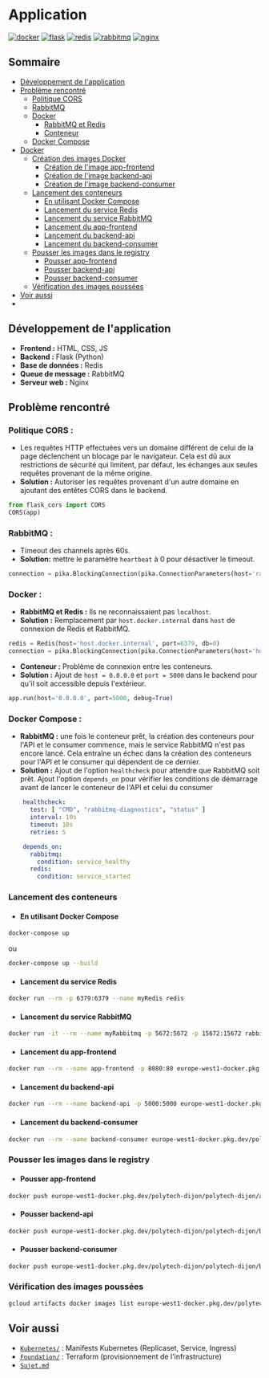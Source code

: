 # Application
[![docker](https://img.shields.io/badge/DOCKER-blue?style=for-the-badge&logo=docker&logoColor=white)](https://docs.docker.com/)
[![flask](https://img.shields.io/badge/FLASK-000000?style=for-the-badge&logo=flask&logoColor=white)](https://flask.palletsprojects.com/)
[![redis](https://img.shields.io/badge/REDIS-DC382D?style=for-the-badge&logo=redis&logoColor=white)](https://redis.io/)
[![rabbitmq](https://img.shields.io/badge/RABBITMQ-FF6600?style=for-the-badge&logo=rabbitmq&logoColor=white)](https://www.rabbitmq.com/)
[![nginx](https://img.shields.io/badge/NGINX-009639?style=for-the-badge&logo=nginx&logoColor=white)](https://www.nginx.com/)

## Sommaire
- [Développement de l'application](#développement-de-lapplication)
- [Problème rencontré](#problème-rencontré)
    - [Politique CORS](#politique-cors)
    - [RabbitMQ](#rabbitmq)
    - [Docker](#docker)
        - [RabbitMQ et Redis](#rabbitmq-et-redis)
        - [Conteneur](#conteneur)
    - [Docker Compose](#docker-compose)
- [Docker](#docker)
    - [Création des images Docker](#création-des-images-docker)
        - [Création de l'image app-frontend](#création-de-limage-app-frontend)
        - [Création de l'image backend-api](#création-de-limage-backend-api)
        - [Création de l'image backend-consumer](#création-de-limage-backend-consumer)
    - [Lancement des conteneurs](#lancement-des-conteneurs)
        - [En utilisant Docker Compose](#en-utilisant-docker-compose)
        - [Lancement du service Redis](#lancement-du-service-redis)
        - [Lancement du service RabbitMQ](#lancement-du-service-rabbitmq)
        - [Lancement du app-frontend](#lancement-du-app-frontend)
        - [Lancement du backend-api](#lancement-du-backend-api)
        - [Lancement du backend-consumer](#lancement-du-backend-consumer)
    - [Pousser les images dans le registry](#pousser-les-images-dans-le-registry)
        - [Pousser app-frontend](#pousser-app-frontend)
        - [Pousser backend-api](#pousser-backend-api)
        - [Pousser backend-consumer](#pousser-backend-consumer)
    - [Vérification des images poussées](#vérification-des-images-poussées)
- [Voir aussi](#voir-aussi)
- 
## Développement de l'application

- **Frontend :** HTML, CSS, JS
- **Backend :** Flask (Python)
- **Base de données :** Redis
- **Queue de message :** RabbitMQ
- **Serveur web :** Nginx

## Problème rencontré

### Politique CORS :
- Les requêtes HTTP effectuées vers un domaine différent de celui de la page déclenchent un blocage par le navigateur. Cela est dû aux restrictions de sécurité qui limitent, par défaut, les échanges aux seules requêtes provenant de la même origine.
- **Solution :** Autoriser les requêtes provenant d'un autre domaine en ajoutant des entêtes CORS dans le backend.
```python
from flask_cors import CORS
CORS(app)
```
### RabbitMQ :
- Timeout des channels après 60s.
- **Solution:** mettre le paramètre `heartbeat` à 0 pour désactiver le timeout.
```python
connection = pika.BlockingConnection(pika.ConnectionParameters(host='rabbitmq', heartbeat=0))
```

### Docker :
- **RabbitMQ et Redis :** Ils ne reconnaissaient pas `localhost`.
- **Solution :** Remplacement par `host.docker.internal` dans `host` de connexion de Redis et RabbitMQ.
```python
redis = Redis(host='host.docker.internal', port=6379, db=0)
connection = pika.BlockingConnection(pika.ConnectionParameters(host='host.docker.internal'))
```

- **Conteneur :** Problème de connexion entre les conteneurs.
- **Solution :** Ajout de `host = 0.0.0.0` et `port = 5000` dans le backend pour qu'il soit accessible depuis l'extérieur.
```python
app.run(host='0.0.0.0', port=5000, debug=True)
```

### Docker Compose :
- **RabbitMQ :** une fois le conteneur prêt, la création des conteneurs pour l'API et le consumer commence, mais le service RabbitMQ n'est pas encore lancé. Cela entraîne un échec dans la création des conteneurs pour l'API et le consumer qui dépendent de ce dernier.
- **Solution :** Ajout de l'option `healthcheck` pour attendre que RabbitMQ soit prêt. Ajout l'option `depends_on` pour vérifier les conditions de démarrage avant de lancer le conteneur de l'API et celui du consumer
```yaml
    healthcheck:
      test: [ "CMD", "rabbitmq-diagnostics", "status" ]
      interval: 10s
      timeout: 10s
      retries: 5
```
```yaml
    depends_on:
      rabbitmq:
        condition: service_healthy
      redis:
        condition: service_started
```

### Lancement des conteneurs

- #### En utilisant Docker Compose
```bash
docker-compose up
```
ou
```bash
docker-compose up --build
```
- #### Lancement du service Redis
```bash
docker run --rm -p 6379:6379 --name myRedis redis
```

- #### Lancement du service RabbitMQ
```bash 
docker run -it --rm --name myRabbitmq -p 5672:5672 -p 15672:15672 rabbitmq:3.12-management
```

- #### Lancement du app-frontend
```bash
docker run --rm --name app-frontend -p 8080:80 europe-west1-docker.pkg.dev/polytech-dijon/polytech-dijon/app-frontend:talebv8
```

- #### Lancement du backend-api
```bash
docker run --rm --name backend-api -p 5000:5000 europe-west1-docker.pkg.dev/polytech-dijon/polytech-dijon/backend-api:talebv3
```

- #### Lancement du backend-consumer
```bash
docker run --rm --name backend-consumer europe-west1-docker.pkg.dev/polytech-dijon/polytech-dijon/backend-consumer:talebv4
```
### Pousser les images dans le registry
- #### Pousser app-frontend
```bash
docker push europe-west1-docker.pkg.dev/polytech-dijon/polytech-dijon/app-frontend:talebv8
```

- #### Pousser backend-api
```bash
docker push europe-west1-docker.pkg.dev/polytech-dijon/polytech-dijon/backend-api:talebv3
```

- #### Pousser backend-consumer
```bash
docker push europe-west1-docker.pkg.dev/polytech-dijon/polytech-dijon/backend-consumer:talebv4
```

### Vérification des images poussées
```bash
gcloud artifacts docker images list europe-west1-docker.pkg.dev/polytech-dijon/polytech-dijon
```

## Voir aussi
- [`Kubernetes/`](./Kubernetes) : Manifests Kubernetes (Replicaset, Service, Ingress)
- [`Foundation/`](./Foundation) : Terraform (provisionnement de l'infrastructure)
- [`Sujet.md`](./Sujet.md)
